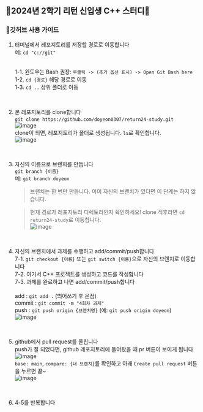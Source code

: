 ## 💖2024년 2학기 리턴 신입생 C++ 스터디💖

### 🎈깃허브 사용 가이드

1. 터미널에서 레포지토리를 저장할 경로로 이동합니다
   <br> 예: `cd "c://git"`

   <br>1-1. 윈도우는 Bash 권장: `우클릭 -> (추가 옵션 표시) -> Open Git Bash here`
   <br>1-2. `cd {경로}` 해당 경로로 이동
   <br>1-3. `cd ..` 상위 폴더로 이동
<br>

2. 본 레포지토리를 clone합니다
   <br> `git clone https://github.com/doyeon0307/return24-study.git`
   <br> ![image](https://github.com/user-attachments/assets/d710e155-49c4-4726-9d1a-5cd3cb78a710)
   <br> clone이 되면, 레포지토리가 폴더로 생성됩니다. `ls`로 확인합니다.
   <br> ![image](https://github.com/user-attachments/assets/c9c7ed47-2519-41e4-9381-2b185f035acb)
<br>

3. 자신의 이름으로 브랜치를 만듭니다
   <br>`git branch {이름}`
   <br>예: `git branch doyeon`
   > 브랜치는 한 번만 만듭니다. 이미 자신의 브랜치가 있다면 이 단계는 하지 않습니다.
   
   > 현재 경로가 레포지토리 디렉토리인지 확인하세요! clone 직후라면 `cd return24-study`로 이동합니다.
   <br> ![image](https://github.com/user-attachments/assets/68fbc802-f198-41e3-9a5e-e468a48befbd)
<br>

4. 자신의 브랜치에서 과제를 수행하고 add/commit/push합니다
   <br> 7-1. `git checkout {이름}` 또는 `git switch {이름}`으로 자신의 브랜치로 이동합니다
   <br> 7-2. 여기서 C++ 프로젝트를 생성하고 코드를 작성합니다
   <br> 7-3. 과제를 완료하고 나면 add/commit/push합니다
   <br>
   <br> add : `git add .` (띄어쓰기 후 온점)
   <br> commit : `git commit -m "4회차 과제"`
   <br> push : `git push origin {브랜치명}` (예: `git push origin doyeon`)
   <br> ![image](https://github.com/user-attachments/assets/0ee43a47-9807-46ea-bd0e-efd352069d16)
<br>

5. github에서 pull request를 올립니다
   <br> push가 잘 되었다면, github 레포지토리에 들어왔을 때 pr 버튼이 보이게 됩니다
   <br> ![image](https://github.com/user-attachments/assets/69a7cdff-da43-4f55-8b00-7a5de267fada)
   <br> `base: main`, `compare: {내 브랜치}`를 확인하고 아래 `Create pull request` 버튼을 누르면 끝~
   <br> ![image](https://github.com/user-attachments/assets/3967f1f4-1e69-419b-b0f8-9ad85eb15a30)
<br>

6. 4-5를 반복합니다
